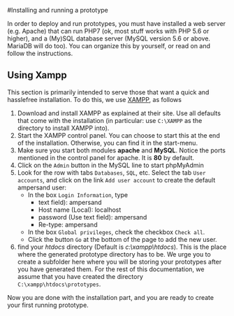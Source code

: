 #Installing and running a prototype

In order to deploy and run prototypes, you must have installed a web server (e.g. Apache) that can run PHP7 (ok, most stuff works with PHP 5.6 or higher), and a (My)SQL database server (MySQL version 5.6 or above. MariaDB will do too). You can organize this by yourself, or read on and follow the instructions.

## Using Xampp
This section is primarily intended to serve those that want a quick and hasslefree installation. To do this, we use [XAMPP](https://www.apachefriends.org/index.html), as follows

  1. Download and install XAMPP as explained at their site. Use all defaults that come with the installation (in particular: use `C:\XAMPP` as the directory to install XAMPP into).
  2. Start the XAMPP control panel. You can choose to start this at the end of the installation. Otherwise, you can find it in the start-menu. 
  3. Make sure you start both modules **apache** and **MySQL**. Notice the ports mentioned in the control panel for apache. It is **80** by default.
  4. Click on the `Admin` button in the MySQL line to start phpMyAdmin
  5. Look for the row with tabs `Databases`, `SQL`, etc. Select the tab `User accounts`, and click on the link `Add user account` to create the default ampersand user:
     * In the box `Login Information`, type
         * text field): ampersand
         * Host name (Local): localhost
         * password (Use text field): ampersand
         * Re-type: ampersand
     * In the box `Global privileges`, check the checkbox `Check all`.
     * Click the button `Go` at the bottom of the page to add the new user.
  5. find your *htdocs* directory (Default is *c:\xampp\htdocs*). This is the place where the generated prototype directory has to be. We urge you to create a subfolder here where you will be storing your prototypes after you have generated them. For the rest of this documentation, we assume that you have created the directory `C:\xampp\htdocs\prototypes`.

Now you are done with the installation part, and you are ready to create your first running prototype.


